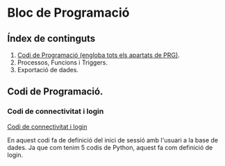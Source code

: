 # Bloc de Programació

## Índex de continguts

1. [Codi de Programació (engloba tots els apartats de PRG)](#Codi-de-connectivitat-i-login).
2. Processos, Funcions i Triggers.
3. Exportació de dades.

## Codi de Programació.
### Codi de connectivitat i login
[Codi de connectivitat i login](connexio_login.py)

En aquest codi fa de definició del inici de sessió amb l'usuari a la base de dades. Ja que com tenim 5 codis de Python, aquest fa com definició de login.
